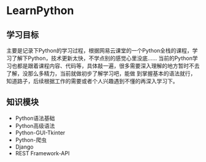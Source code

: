 # LearnPython

## 学习目标
   主要是记录下Python的学习过程，根据网易云课堂的一个Python全栈的课程，学习了解下Python，技术更新太快，不学点别的感觉心里没底......
 当前的Python学习也都是跟着课程内容、代码等，具体敲一遍，很多需要深入理解的地方暂时不去了解，没那么多精力，当前就做初步了解学习吧，能做
 到掌握基本的语法就行，知道路子，后续根据工作的需要或者个人兴趣遇到不懂的再深入学习下。
    
## 知识模块
 - Python语法基础
 - Python高级语法
 - Python-GUI-Tkinter
 - Python-爬虫
 - Django
 - REST Framework-API

   
    
